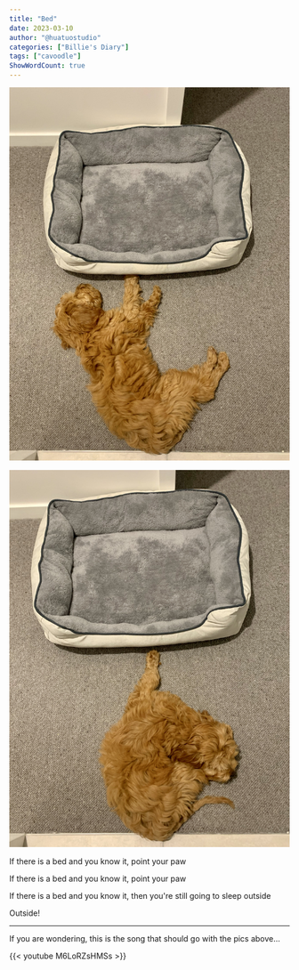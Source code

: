 ```yaml
---
title: "Bed"
date: 2023-03-10
author: "@huatuostudio"
categories: ["Billie's Diary"]
tags: ["cavoodle"]
ShowWordCount: true
---
```


![Billie and bed](https://github.com/huatuostudio/HTSWebRes/blob/main/img/20230310.jpeg?raw=true)

![Billie and bed](https://github.com/huatuostudio/HTSWebRes/blob/main/img/20230310a.jpeg?raw=true)

If there is a bed and you know it, point your paw

If there is a bed and you know it, point your paw

If there is a bed and you know it, then you're still going to sleep outside

Outside!

<hr> 

If you are wondering, this is the song that should go with the pics above...

{{< youtube M6LoRZsHMSs >}}

